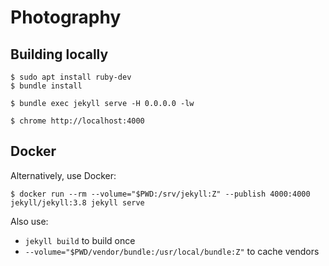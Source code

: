 # Photography

## Building locally

```console
$ sudo apt install ruby-dev
$ bundle install

$ bundle exec jekyll serve -H 0.0.0.0 -lw

$ chrome http://localhost:4000
```

## Docker
Alternatively, use Docker:

```console
$ docker run --rm --volume="$PWD:/srv/jekyll:Z" --publish 4000:4000 jekyll/jekyll:3.8 jekyll serve
```

Also use:

* `jekyll build` to build once
* `--volume="$PWD/vendor/bundle:/usr/local/bundle:Z"` to cache vendors
